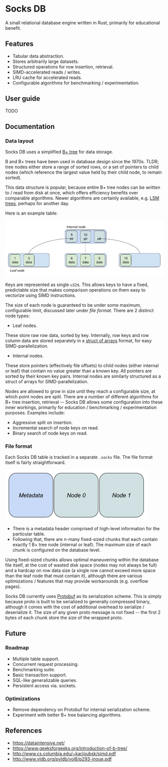 # Socks DB

A small relational database engine written in Rust, primarily for educational benefit.

## Features

- Tabular data abstraction.
- Stores arbitrarily large datasets.
- Structured operations for row insertion, retrieval.
- SIMD-accelerated reads / writes.
- LRU cache for accelerated reads.
- Configurable algorithms for benchmarking / experimentation.

## User guide

TODO

## Documentation

### Data layout

Socks DB uses a simplified
[B+ tree](https://en.wikipedia.org/wiki/B%2B_tree) for data storage.

B and B+ trees have been used in database design since the 1970s. TLDR;
tree nodes either store a range of sorted rows, or a set of pointers to child
nodes (which reference the largest value held by their child node, to remain
sorted).

This data structure is popular, because entire B+ tree nodes can be written to
/ read from disk at once, which offers efficiency benefits over comparable
algorithms. Newer algorithms are certainly available, e.g.
[LSM trees](https://en.wikipedia.org/wiki/Log-structured_merge-tree),
perhaps for another day.

Here is an example table:

![bp_tree](res/bp_tree.png)

Keys are represented as single `u32`s. This allows keys to have a fixed,
predictable size that makes comparison operations on them easy to vectorize
using SIMD instructions.

The size of each node is guaranteed to be under some maximum, configurable
limit, discussed later under _file format_. There are 2 distinct node types:

* Leaf nodes.

These store raw row data, sorted by key. Internally, row keys and row column
data are stored separately in a
[struct of arrays](https://en.wikipedia.org/wiki/AoS_and_SoA) format, for easy
SIMD-parallelization.

* Internal nodes.

These store pointers (effectively file offsets) to child nodes (either internal
or leaf) that contain no value greater than a known key. All pointers are
sorted by their known key pairs. Internal nodes are similarly structured as a
struct of arrays for SIMD-parallelization.

Nodes are allowed to grow in size until they reach a configurable size,
at which point nodes are split. There are a number of different algorithms
for B+ tree insertion, retrieval -- Socks DB allows some configuration into
these inner workings, primarily for education / benchmarking / experimentation
purposes. Examples include:

- Aggressive split on insertion.
- Incremental search of node keys on read.
- Binary search of node keys on read.

### File format

Each Socks DB table is tracked in a separate `.socks` file. The file format
itself is fairly straightforward.

![bp_tree](res/file_format.png)

- There is a metadata header comprised of high-level information for the
particular table.
- Following that, there are n-many fixed-sized chunks that each contain
exactly 1 B+ tree node (internal or leaf). The maximum size of each chunk
is configured on the database level.

Using fixed-sized chunks allows optimal maneuvering within the database file
itself, at the cost of wasted disk space (nodes may not always be full) and
a hardcap on row data size (a single row cannot exceed more space than the
leaf node that must contain it), although there are various optimizations /
features that may provide workarounds (e.g. overflow pages).

Socks DB currently uses [Protobuf](https://protobuf.dev/) as its serialization
scheme. This is simply because proto is built to be serialized to generally
compressed binary, although it comes with the cost of additional overhead to
serialize / deserialize it. The size of any given proto message is not fixed --
the first 2 bytes of each chunk store the size of the wrapped proto.

## Future

### Roadmap

- Multiple table support.
- Concurrent request processing.
- Benchmarking suite.
- Basic transaction support.
- SQL-like generalizable queries.
- Persistent access via. sockets.

### Optimizations

- Remove dependency on Protobuf for internal serialization scheme.
- Experiment with better B+ tree balancing algorithms.

## References

- https://dataintensive.net/
- https://www.geeksforgeeks.org/introduction-of-b-tree/
- http://www.cs.columbia.edu/~kar/pubsk/simd.pdf
- http://www.vldb.org/pvldb/vol8/p293-inoue.pdf
